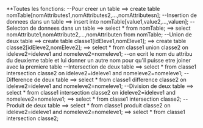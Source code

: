 **Toutes les fonctions:
    --Pour creer un table
        ==> create table nomTable[nomAttributes1,nomAttributes2,...,nomAttributesn];
    --Insertion de donnees dans un table
        ==> insert into nomTable[value1,value2,...,valuen];
    --Selecton de donnees dans un table
        ==> select * from nomTable;
        ==> select nomAttribute1,nomAttribute2,...,nomAttributen from nomTable;
    --Union de deux table
        ==> create table classe1[idEleve1,nomEleve1];
        ==> create table classe2[idEleve2,nomEleve2];
        ==> select * from classe1 union classe2 on ideleve2=ideleve1 and nomeleve2=nomeleve1;
            --on ecrit le nom du attribu du deuxieme table et lui donner un autre nom pour qu'il puisse etre joiner avec la premiere table 
    --Intersection de deux table
        ==> select * from classe1 intersection classe2 on ideleve2=ideleve1 and nomeleve2=nomeleve1;
    --Difference de deux table
        ==> select * from classe1 difference classe2 on ideleve2=ideleve1 and nomeleve2=nomeleve1;
    --Division de deux table
        ==> select * from classe1 intersection classe2 on ideleve2=ideleve1 and nomeleve2=nomeleve1;
        ==> select * from classe1 intersection classe2;
    --Produit de deux table
        ==> select * from classe1 produit classe2 on ideleve2=ideleve1 and nomeleve2=nomeleve1;
        ==> select * from classe1 intersection classe2;
